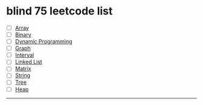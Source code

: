 # blind 75 leetcode list
- [ ] [Array](./array)
- [ ] [Binary](./binary)
- [ ] [Dynamic Programming](./dp)
- [ ] [Graph](./graph)
- [ ] [Interval](./interval)
- [ ] [Linked List](./linkedlist)
- [ ] [Matrix](./matrix)
- [ ] [String](./string)
- [ ] [Tree](./tree)
- [ ] [Heap](./heap)

---
